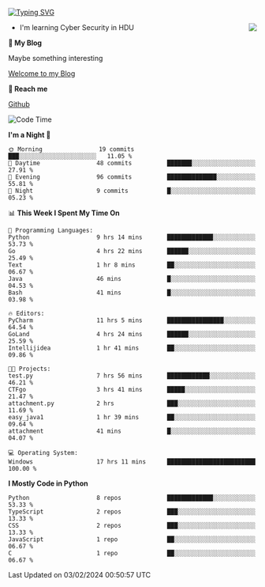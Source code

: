 [![Typing SVG](https://readme-typing-svg.herokuapp.com?font=Fira+Code&pause=1000&random=false&width=450&height=60&lines=Hello+%F0%9F%91%8B%F0%9F%8F%BB;I'm+JBNRZ)](https://git.io/typing-svg)

<a href="#">
  <img align="right" src="https://github-readme-stats.vercel.app/api?username=JBNRZ&show_icons=true&bg_color=15,f2f7fd,E0EAFC" />
</a>

- I'm learning Cyber Security in HDU

 **🌱 My Blog**

Maybe something interesting

[Welcome to my Blog](https://jbnrz.com.cn/)

 **💬 Reach me** 

[Github](https://github.com/JBNRZ)


<!--START_SECTION:waka-->
![Code Time](http://img.shields.io/badge/Code%20Time-294%20hrs%2020%20mins-blue)

**I'm a Night 🦉** 

```text
🌞 Morning                19 commits          ███░░░░░░░░░░░░░░░░░░░░░░   11.05 % 
🌆 Daytime                48 commits          ███████░░░░░░░░░░░░░░░░░░   27.91 % 
🌃 Evening                96 commits          ██████████████░░░░░░░░░░░   55.81 % 
🌙 Night                  9 commits           █░░░░░░░░░░░░░░░░░░░░░░░░   05.23 % 
```


📊 **This Week I Spent My Time On** 

```text
💬 Programming Languages: 
Python                   9 hrs 14 mins       █████████████░░░░░░░░░░░░   53.73 % 
Go                       4 hrs 22 mins       ██████░░░░░░░░░░░░░░░░░░░   25.49 % 
Text                     1 hr 8 mins         ██░░░░░░░░░░░░░░░░░░░░░░░   06.67 % 
Java                     46 mins             █░░░░░░░░░░░░░░░░░░░░░░░░   04.53 % 
Bash                     41 mins             █░░░░░░░░░░░░░░░░░░░░░░░░   03.98 % 

🔥 Editors: 
PyCharm                  11 hrs 5 mins       ████████████████░░░░░░░░░   64.54 % 
GoLand                   4 hrs 24 mins       ██████░░░░░░░░░░░░░░░░░░░   25.59 % 
Intellijidea             1 hr 41 mins        ██░░░░░░░░░░░░░░░░░░░░░░░   09.86 % 

🐱‍💻 Projects: 
test.py                  7 hrs 56 mins       ████████████░░░░░░░░░░░░░   46.21 % 
CTFgo                    3 hrs 41 mins       █████░░░░░░░░░░░░░░░░░░░░   21.47 % 
attachment.py            2 hrs               ███░░░░░░░░░░░░░░░░░░░░░░   11.69 % 
easy_java1               1 hr 39 mins        ██░░░░░░░░░░░░░░░░░░░░░░░   09.64 % 
attachment               41 mins             █░░░░░░░░░░░░░░░░░░░░░░░░   04.07 % 

💻 Operating System: 
Windows                  17 hrs 11 mins      █████████████████████████   100.00 % 
```

**I Mostly Code in Python** 

```text
Python                   8 repos             █████████████░░░░░░░░░░░░   53.33 % 
TypeScript               2 repos             ███░░░░░░░░░░░░░░░░░░░░░░   13.33 % 
CSS                      2 repos             ███░░░░░░░░░░░░░░░░░░░░░░   13.33 % 
JavaScript               1 repo              ██░░░░░░░░░░░░░░░░░░░░░░░   06.67 % 
C                        1 repo              ██░░░░░░░░░░░░░░░░░░░░░░░   06.67 % 
```




 Last Updated on 03/02/2024 00:50:57 UTC
<!--END_SECTION:waka-->
